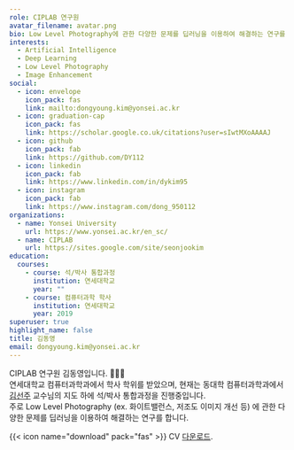 ```yaml
---
role: CIPLAB 연구원
avatar_filename: avatar.png
bio: Low Level Photography에 관한 다양한 문제를 딥러닝을 이용하여 해결하는 연구를 합니다.
interests:
  - Artificial Intelligence
  - Deep Learning
  - Low Level Photography
  - Image Enhancement
social:
  - icon: envelope
    icon_pack: fas
    link: mailto:dongyoung.kim@yonsei.ac.kr
  - icon: graduation-cap
    icon_pack: fas
    link: https://scholar.google.co.uk/citations?user=sIwtMXoAAAAJ
  - icon: github
    icon_pack: fab
    link: https://github.com/DY112
  - icon: linkedin
    icon_pack: fab
    link: https://www.linkedin.com/in/dykim95
  - icon: instagram
    icon_pack: fab
    link: https://www.instagram.com/dong_950112
organizations:
  - name: Yonsei University
    url: https://www.yonsei.ac.kr/en_sc/
  - name: CIPLAB
    url: https://sites.google.com/site/seonjookim
education:
  courses:
    - course: 석/박사 통합과정
      institution: 연세대학교
      year: ""
    - course: 컴퓨터과학 학사
      institution: 연세대학교
      year: 2019
superuser: true
highlight_name: false
title: 김동영
email: dongyoung.kim@yonsei.ac.kr
---
```

CIPLAB 연구원 김동영입니다. 🧑🏻‍💻  
연세대학교 컴퓨터과학과에서 학사 학위를 받았으며, 현재는 동대학 컴퓨터과학과에서 [김선주](https://sites.google.com/site/seonjookim) 교수님의 지도 하에 석/박사 통합과정을 진행중입니다.  
주로 Low Level Photography (ex. 화이트밸런스, 저조도 이미지 개선 등) 에 관한 다양한 문제를 딥러닝을 이용하여 해결하는 연구를 합니다.

{{< icon name="download" pack="fas" >}} CV [다운로드](https://drive.google.com/file/d/1nk7aYiYmrUq6o-cf4qsn0cV9KE-28tqU/view?usp=sharing).